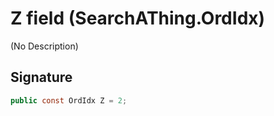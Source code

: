 # Z field (SearchAThing.OrdIdx)
(No Description)

## Signature
```csharp
public const OrdIdx Z = 2;
```
